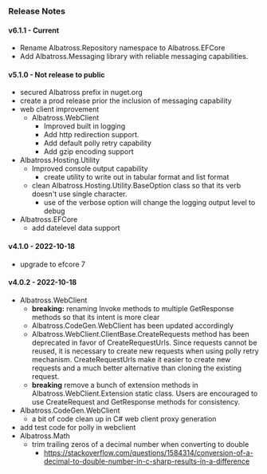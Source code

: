 ### Release Notes
#### v6.1.1 - Current
* Rename Albatross.Repository namespace to Albatross.EFCore
* Add Albatross.Messaging library with reliable messaging capabilities.
#### v5.1.0 - Not release to public
* secured Albatross prefix in nuget.org
* create a prod release prior the inclusion of messaging capability
* web client improvement
	- Albatross.WebClient 
		* Improved built in logging
		* Add http redirection support.
		* Add default polly retry capability
		* Add gzip encoding support
* Albatross.Hosting.Utility
	- Improved console output capability
		* create utility to write out in tabular format and list format
	- clean Albatross.Hosting.Utility.BaseOption class so that its verb doesn't use single character.
		* use of the verbose option will change the logging output level to debug
* Albatross.EFCore
	- add datelevel data support
#### v4.1.0 - 2022-10-18
* upgrade to efcore 7
#### v4.0.2 - 2022-10-18
* Albatross.WebClient
	- **breaking:** renaming Invoke methods to multiple GetResponse methods so that its intent is more clear
	- Albatross.CodeGen.WebClient has been updated accordingly
	- Albatross.WebClient.ClientBase.CreateRequests method has been deprecated in favor of CreateRequestUrls.  Since requests cannot be reused, it is necessary to create new requests when using polly retry mechanism.  CreateRequestUrls make it easier to create new requests and a much better alternative than cloning the existing request.
	- **breaking** remove a bunch of extension methods in Albatross.WebClient.Extension static class.  Users are encouraged to use CreateRequest and GetResponse methods for consistency.
* Albatross.CodeGen.WebClient
	- a bit of code clean up in C# web client proxy generation
* add test code for polly in webclient
* Albatross.Math
	- trim trailing zeros of a decimal number when converting to double
		* https://stackoverflow.com/questions/1584314/conversion-of-a-decimal-to-double-number-in-c-sharp-results-in-a-difference